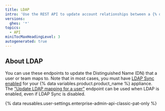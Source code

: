 ```yaml
---
title: LDAP
intro: 'Use the REST API to update account relationships between a {% data variables.product.product_name %} user or team and its linked LDAP entry or queue a new synchronization.'
versions:
  ghes: '*'
topics:
  - API
miniTocMaxHeadingLevel: 3
autogenerated: true
---
```


## About LDAP

You can use these endpoints to update the Distinguished Name (DN) that a user or team maps to. Note that in most cases, you must have [LDAP Sync enabled](/admin/identity-and-access-management/using-ldap-for-enterprise-iam/using-ldap) for your {% data variables.product.product_name %} appliance. The ["Update LDAP mapping for a user"](#update-ldap-mapping-for-a-user) endpoint can be used when LDAP is enabled, even if LDAP Sync is disabled.

{% data reusables.user-settings.enterprise-admin-api-classic-pat-only %}


<!-- Content after this section is automatically generated -->

